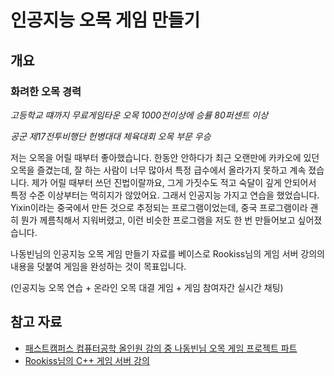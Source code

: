 # 인공지능 오목 게임 만들기

## 개요

### 화려한 오목 경력

*고등학교 떄까지 무료게임타운 오목 1000전이상에 승률 80퍼센트 이상*

*공군 제17전투비행단 헌병대대 체육대회 오목 부문 우승*



저는 오목을 어릴 때부터 좋아했습니다. 한동안 안하다가 최근 오랜만에 카카오에 있던 오목을 즐겼는데, 잘 하는 사람이 너무 많아서 특정 급수에서 올라가지 못하고 계속 졌습니다. 제가 어릴 때부터 쓰던 진법이랄까요, 그게 가짓수도 적고 숙달이 깊게 안되어서 특정 수준 이상부터는 먹히지가 않았어요. 그래서 인공지능 가지고 연습을 했었습니다. Yixin이라는 중국에서 만든 것으로 추정되는 프로그램이었는데, 중국 프로그램이라 괜히 뭔가 께름칙해서 지워버렸고, 이런 비슷한 프로그램을 저도 한 번 만들어보고 싶어졌습니다.



나동빈님의 인공지능 오목 게임 만들기 자료를 베이스로 Rookiss님의 게임 서버 강의의 내용을 덧붙여 게임을 완성하는 것이 목표입니다.

(인공지능 오목 연습 + 온라인 오목 대결 게임 + 게임 참여자간 실시간 채팅)



## 참고 자료

- [패스트캠퍼스 컴퓨터공학 올인원 강의 중 나동빈님 오목 게임 프로젝트 파트](https://fastcampus.co.kr/dev_online_cs)
- [Rookiss님의 C++ 게임 서버 강의](https://www.inflearn.com/course/%EC%96%B8%EB%A6%AC%EC%96%BC-3d-mmorpg-4/) 

